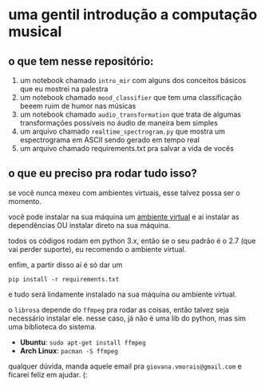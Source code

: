 # uma gentil introdução a computação musical

## o que tem nesse repositório:
1. um notebook chamado `intro_mir` com alguns dos conceitos básicos que eu mostrei na palestra
2. um notebook chamado `mood_classifier` que tem uma classificação beeem ruim de humor nas músicas
3. um notebook chamado `audio_transformation` que trata de algumas transformações possíveis no
áudio de maneira bem simples
3. um arquivo chamado `realtime_spectrogram.py` que mostra um espectrograma em ASCII sendo gerado
em tempo real
4. um arquivo chamado requirements.txt pra salvar a vida de vocês

## o que eu preciso pra rodar tudo isso?
se você nunca mexeu com ambientes virtuais, esse talvez possa ser o momento.

você pode instalar na sua máquina um [ambiente virtual](https://virtualenv.pypa.io/en/stable/)
e aí instalar as dependências OU instalar direto na sua máquina. 

todos os códigos rodam em python 3.x, então se o seu padrão é o 2.7 (que vai perder suporte), 
eu recomendo o ambiente virtual.

enfim, a partir disso aí é só dar um 

`pip install -r requirements.txt` 

e tudo será lindamente instalado na sua máquina ou ambiente virtual.


o `librosa` depende do `ffmpeg` pra rodar as coisas, então talvez seja necessário
instalar ele. nesse caso, já não é uma lib do python, mas sim uma biblioteca do 
sistema. 

* **Ubuntu**: `sudo apt-get install ffmpeg`
* **Arch Linux**: `pacman -S ffmpeg`


qualquer dúvida, manda aquele email pra `giovana.vmorais@gmail.com` e ficarei 
feliz em ajudar. (:



